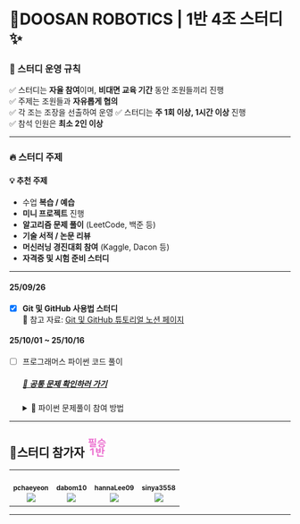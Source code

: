 
# 💯DOOSAN ROBOTICS | 1반 4조 스터디 ✨ 


### 📌 스터디 운영 규칙

✅ 스터디는 **자율 참여**이며, **비대면 교육 기간** 동안 조원들끼리 진행  
✅ 주제는 조원들과 **자유롭게 협의**   
✅ 각 조는 조장을 선출하여 운영 
✅ 스터디는 **주 1회 이상, 1시간 이상** 진행  
✅ 참석 인원은 **최소 2인 이상**  

---

### 🔥 스터디 주제

 #### 💡 추천 주제
- 수업 **복습 / 예습**
- **미니 프로젝트** 진행
- **알고리즘 문제 풀이** (LeetCode, 백준 등)
- **기술 서적 / 논문 리뷰**
- **머신러닝 경진대회 참여** (Kaggle, Dacon 등)
- **자격증 및 시험 준비 스터디**

---
#### 25/09/26
- [x]  **Git 및 GitHub 사용법 스터디**  
📎 참고 자료: [Git 및 GitHub 튜토리얼 노션 페이지](https://www.notion.so/1-Git-27937748289c80a89ffbfa87250d3ee6?source=copy_link)

#### 25/10/01 ~ 25/10/16
- [ ] 프로그래머스 파이썬 코드 풀이
     ##### [📝 공통 문제 확인하러 가기](./problems.md)
     
     <details>
    <summary> 🤔 파이썬 문제풀이 참여 방법  </summary>
     </br>

     #### ✅ 파이썬 공통 문제 규칙 📌
     - 스터디원 모두가 푸는 것(혹은 고민해 보는 것)을 목적으로 하는 **공통 문제** 선정
          ##### 1. 문제 선정
          - 매주 각자 1문제씩 선정
          - 문제 제안자는 **반드시** 해당 문제를 풀어볼 것

          ##### 2️. 문제 풀이 참여
          - 다른 조원들이 공유한 공통 문제 풀이는 선택 가능
          - 단, 스터디 전까지 **문제 해결 방법을 고민하거나 문제를 이해하고 오는 것** 권장

          ##### 3️. 코드 리뷰 스터디 (10/16 이전까지)
          - 스터디 시간에 각자 본인의 공통 문제 풀이 설명 **약 5분**정도 준비하여 참여할 것

     </br>

     ###### ✅ 참여 방법
     1.이 저장소를 `fork` 한다.
     2.~~생성된 원격 저장소에 이름 혹은 github ID로 폴더를 생성한다.~~ 📁 4조 조원들 폴더 생성 완료
     3.생성된 폴더에 자신의 소스코드를 업로드 한다. 
     4.**이때 `commit 규칙`을 지키도록한다!**
     5.원본 저장소로 `Pull Request`를 한다. (매주 수요일에 Merge 예정)
     6.다른 사람들의 PR을 보고 자유롭게 코드리뷰를 한다.
     ***주의!! 기존 파일 수정하시면 안됩니다!!*** 개인 폴더 내부만 수정해주세요💚
     </br>

     ###### ✅ .py 파일 이름 작성 규칙
     - 자유롭게 작성 🙂

     </br>

     ###### ✅ commit 규칙
     - Commit message : yy/mm/dd 문제 풀이
     - 예시 : `git commit -m "25/09/29 문제 풀이"`
     

     </br>

     ###### ✅ PR 규칙
     - PR 제목: 이름 / 주차 / 문제 풀이 개수
     - 예시 : `Seunga Kim / 9월 5주차 / 2문제` 
     - (Optional) comment : 자유롭게 작성 가능. 다만, 이번주에 풀었던 문제의 유형 분류가 어떻게 되는지,어떤 문제가 어려웠는지 회고를 작성한다면 개인에게도 도움되고 다른 코드 리뷰어가 참고하기 좋을 것 같습니다.

     </br>

     ###### ✅ (Optional) 폴더 규칙
     ```
     .Study_4
     ├── README.md            # 팀 전체 README.md
     ├── SeungaKim            # 본인 이름으로 개인 디렉토리 생성
     │ ├── README_SK.md       # 개인 README.md (본인이 푼 문제 정보 공유)
     │ ├── [PYT]              # 파이썬 문제 풀이 모음
     │ │ ├── 01_문자출력.py
     │ │ └── 02_각도합치기.py
     │ └── [CV]               # Computer Vision 관련 폴더
     │ └── [DVP]              # DevOps 개인 공부 정리
     | └──[ROS2]              # ROS-2 개인 공부 정리
     ├── HannaLee
     │ ├── README_HN.md       # 개인 README.md
     │ ├── [PYT]              # 파이썬 문제 풀이
     │ │ ├── problem1.py
     │ └── [CV]               # Computer Vision
     │ └── [DVP]              # DevOps
     | └──[ROS2]              # ROS-2
     ├── ChaeyeonPark
     ...
     ```

     ---
     위 규칙은 다음 레포지토리를 참고해서 제작하였습니다. </br>
     - 알고리즘 코딩 테스트 그룹 스터디 [알고리즘 및 코딩 테스트 문제 풀이 챌린지 100](https://github.com/ellynhan/challenge100-codingtest-study)
          

     </details>

---


## 📅스터디 참가자 <img src="imgs/image.png" alt="아이콘1" width="35" height="33" />
<table><tr>
    <td align="center"><a href="https://github.com/pchaeyeon"><img src="https://avatars.githubusercontent.com/u/190123447?v=4" width="100px;" alt=""/>
   <br /><sub><b>pchaeyeon</b><br><img src="https://us-central1-progress-markdown.cloudfunctions.net/progress/7"/></sub></a><br /></td>

   <td align="center"><a href="https://github.com/dabom10"><img src="https://avatars.githubusercontent.com/u/166046744?v=4" width="100px;" alt=""/>
   <br /><sub><b>dabom10</b><br><img src="https://us-central1-progress-markdown.cloudfunctions.net/progress/7"/></sub></a><br /></td>

   <td align="center"><a href="https://github.com/hannaLee09"><img src="https://avatars.githubusercontent.com/u/234184443?v=4" width="100px;" alt=""/>
   <br /><sub><b>hannaLee09</b><br><img src="https://us-central1-progress-markdown.cloudfunctions.net/progress/0"/></sub></a><br /></td>

   <td align="center"><a href="https://github.com/sinya3558"><img src="https://avatars.githubusercontent.com/u/70243358?v=4?s=100" width="100px;" alt=""/>
   <br /><sub><b>sinya3558</b><br><img src="https://us-central1-progress-markdown.cloudfunctions.net/progress/7"/></sub></a><br /></td>
</tr></table>



---
